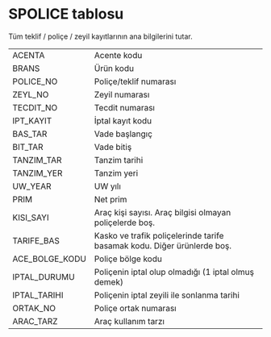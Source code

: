 <h1>SPOLICE tablosu</h1>
Tüm teklif / poliçe / zeyil kayıtlarının ana bilgilerini tutar.

<table>
<td>ACENTA</td>
<td>Acente kodu</td>
</tr>
<tr>
<td>BRANS</td>
<td>Ürün kodu</td>
</tr>
<tr>
<td>POLICE_NO</td>
<td>Poliçe/teklif numarası</td>
</tr>
<tr>
<td>ZEYL_NO</td>
<td>Zeyil numarası</td>
</tr>
<tr>
<td>TECDIT_NO</td>
<td>Tecdit numarası</td>
</tr>
<tr>
<td>IPT_KAYIT</td>
<td>İptal kayıt kodu</td>
</tr>
<tr>
<td>BAS_TAR</td>
<td>Vade başlangıç</td>
</tr>
<tr>
<td>BIT_TAR</td>
<td>Vade bitiş</td>
</tr>
<tr>
<td>TANZIM_TAR</td>
<td>Tanzim tarihi</td>
</tr>
<tr>
<td>TANZIM_YER</td>
<td>Tanzim yeri</td>
</tr>
<tr>
<td>UW_YEAR</td>
<td>UW yılı</td>
</tr>
<tr>
<td>PRIM</td>
<td>Net prim</td>
</tr>
<tr>
<td>KISI_SAYI</td>
<td>Araç kişi sayısı. Araç bilgisi olmayan poliçelerde boş.</td>
</tr>
<tr>
<td>TARIFE_BAS</td>
<td>Kasko ve trafik poliçelerinde tarife basamak kodu. Diğer ürünlerde boş.</td>
</tr>
<tr>
<td>ACE_BOLGE_KODU</td>
<td>Poliçe bölge kodu</td>
</tr>
<tr>
<td>IPTAL_DURUMU</td>
<td>Poliçenin iptal olup olmadığı (1 iptal olmuş demek)</td>
</tr>
<tr>
<td>IPTAL_TARIHI</td>
<td>Poliçenin iptal zeyili ile sonlanma tarihi</td>
</tr>
<tr>
<td>ORTAK_NO</td>
<td>Poliçe ortak numarası</td>
</tr>
<tr>
<td>ARAC_TARZ</td>
<td>Araç kullanım tarzı</td>
</tr>
<table>
